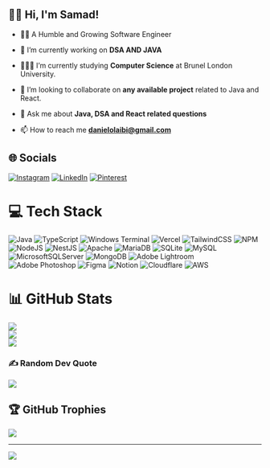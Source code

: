 ## 👋🏾 Hi, I'm Samad!

- 👨🏾 A Humble and Growing Software Engineer

- 🔭 I’m currently working on **DSA AND JAVA**

- 👨🏾‍🎓 I’m currently studying **Computer Science** at Brunel London University.

- 👯 I’m looking to collaborate on **any available project** related to Java and React. 

- 💬 Ask me about **Java, DSA and React related questions** 

- 📫 How to reach me **danielolaibi@gmail.com**
  
## 🌐 Socials
[![Instagram](https://img.shields.io/badge/Instagram-%23E4405F.svg?logo=Instagram&logoColor=white)](https://instagram.com/thein3rovert) [![LinkedIn](https://img.shields.io/badge/LinkedIn-%230077B5.svg?logo=linkedin&logoColor=white)](https://linkedin.com/in/SamadOlaibi) [![Pinterest](https://img.shields.io/badge/Pinterest-%23E60023.svg?logo=Pinterest&logoColor=white)](https://pinterest.com/thein3rovert) 

# 💻 Tech Stack
![Java](https://img.shields.io/badge/java-%23ED8B00.svg?style=for-the-badge&logo=openjdk&logoColor=white) ![TypeScript](https://img.shields.io/badge/typescript-%23007ACC.svg?style=for-the-badge&logo=typescript&logoColor=white) ![Windows Terminal](https://img.shields.io/badge/Windows%20Terminal-%234D4D4D.svg?style=for-the-badge&logo=windows-terminal&logoColor=white) ![Vercel](https://img.shields.io/badge/vercel-%23000000.svg?style=for-the-badge&logo=vercel&logoColor=white) ![TailwindCSS](https://img.shields.io/badge/tailwindcss-%2338B2AC.svg?style=for-the-badge&logo=tailwind-css&logoColor=white) ![NPM](https://img.shields.io/badge/NPM-%23CB3837.svg?style=for-the-badge&logo=npm&logoColor=white) ![NodeJS](https://img.shields.io/badge/node.js-6DA55F?style=for-the-badge&logo=node.js&logoColor=white) ![NestJS](https://img.shields.io/badge/nestjs-%23E0234E.svg?style=for-the-badge&logo=nestjs&logoColor=white) ![Apache](https://img.shields.io/badge/apache-%23D42029.svg?style=for-the-badge&logo=apache&logoColor=white) ![MariaDB](https://img.shields.io/badge/MariaDB-003545?style=for-the-badge&logo=mariadb&logoColor=white) ![SQLite](https://img.shields.io/badge/sqlite-%2307405e.svg?style=for-the-badge&logo=sqlite&logoColor=white) ![MySQL](https://img.shields.io/badge/mysql-%2300000f.svg?style=for-the-badge&logo=mysql&logoColor=white) ![MicrosoftSQLServer](https://img.shields.io/badge/Microsoft%20SQL%20Server-CC2927?style=for-the-badge&logo=microsoft%20sql%20server&logoColor=white) ![MongoDB](https://img.shields.io/badge/MongoDB-%234ea94b.svg?style=for-the-badge&logo=mongodb&logoColor=white) ![Adobe Lightroom](https://img.shields.io/badge/Adobe%20Lightroom-31A8FF.svg?style=for-the-badge&logo=Adobe%20Lightroom&logoColor=white) ![Adobe Photoshop](https://img.shields.io/badge/adobe%20photoshop-%2331A8FF.svg?style=for-the-badge&logo=adobe%20photoshop&logoColor=white) ![Figma](https://img.shields.io/badge/figma-%23F24E1E.svg?style=for-the-badge&logo=figma&logoColor=white) ![Notion](https://img.shields.io/badge/Notion-%23000000.svg?style=for-the-badge&logo=notion&logoColor=white) ![Cloudflare](https://img.shields.io/badge/Cloudflare-F38020?style=for-the-badge&logo=Cloudflare&logoColor=white) ![AWS](https://img.shields.io/badge/AWS-%23FF9900.svg?style=for-the-badge&logo=amazon-aws&logoColor=white)
# 📊 GitHub Stats
![](https://github-readme-stats.vercel.app/api?username=thein3rovert&theme=dark&hide_border=true&include_all_commits=true&count_private=true)<br/>
![](https://github-readme-streak-stats.herokuapp.com/?user=thein3rovert&theme=dark&hide_border=true)<br/>
![](https://github-readme-stats.vercel.app/api/top-langs/?username=thein3rovert&theme=dark&hide_border=true&include_all_commits=true&count_private=true&layout=compact)

### ✍️ Random Dev Quote
![](https://quotes-github-readme.vercel.app/api?type=horizontal&theme=dark)

## 🏆 GitHub Trophies
![](https://github-profile-trophy.vercel.app/?username=thein3rovert&theme=radical&no-frame=false&no-bg=true&margin-w=4)


---
[![](https://visitcount.itsvg.in/api?id=thein3rovert&icon=2&color=1)](https://visitcount.itsvg.in)

<!-- Proudly created with GPRM ( https://gprm.itsvg.in ) -->
<!---
thein3rovert/thein3rovert is a ✨ special ✨ repository because its `README.md` (this file) appears on your GitHub profile.
You can click the Preview link to take a look at your changes.
--->
